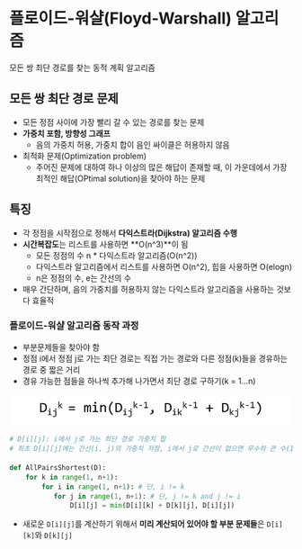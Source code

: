 # 플로이드-워샬(Floyd-Warshall) 알고리즘

모든 쌍 최단 경로를 찾는 동적 계획 알고리즘



## 모든 쌍 최단 경로 문제

- 모든 정점 사이에 가장 빨리 갈 수 있는 경로를 찾는 문제
- **가중치 포함, 방향성 그래프**
  - 음의 가중치 허용, 가중치 합이 음인 싸이클은 허용하지 않음
- 최적화 문제(Optimization problem)
  - 주어진 문제에 대하여 하나 이상의 많은 해답이 존재할 때, 이 가운데에서 가장 최적인 해답(OPtimal solution)을 찾아야 하는 문제



## 특징

- 각 정점을 시작점으로 정해서 **다익스트라(Dijkstra) 알고리즘 수행**
- **시간복잡도**는 리스트를 사용하면 **O(n^3)**이 됨
  - 모든 정점의 수 n * 다익스트라 알고리즘(O(n^2))
  - 다익스트라 알고리즘에서 리스트를 사용하면 O(n^2), 힙을 사용하면 O(elogn)
  - n은 정점의 수, e는 간선의 수
- 매우 간단하며, 음의 가중치를 허용하지 않는 다익스트라 알고리즘을 사용하는 것보다 효율적



### 플로이드-워샬 알고리즘 동작 과정

- 부분문제들을 찾아야 함
- 정점 i에서 정점 j로 가는 최단 경로는 직접 가는 경로와 다른 정점(k)들을 경유하는 경로 중 짧은 거리
- 경유 가능한 점들을 하나씩 추가해 나가면서 최단 경로 구하기(k = 1...n)

![formula](assets\floyd-warshall.png)

```python
# D[i][j]: i에서 j로 가는 최단 경로 가중치 합
# 최초 D[i][j]에는 간선(i, j)의 가중치 저장, i에서 j로 간선이 없으면 무수히 큰 수(INF) 저장

def AllPairsShortest(D):
    for k in range(1, n+1):
        for i in range(1, n+1):	# 단, i != k
           for j in range(1, n+1): # 단, j != k and j != i
               D[i][j] = min(D[i][k] + D[k][j], D[i][j])
```

- 새로운 `D[i][j]`를 계산하기 위해서 **미리 계산되어 있어야 할 부분 문제들**은 `D[i][k]`와 `D[k][j]`